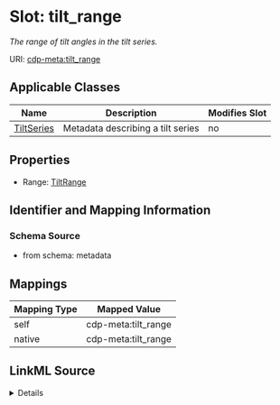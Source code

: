 

# Slot: tilt_range


_The range of tilt angles in the tilt series._



URI: [cdp-meta:tilt_range](metadatatilt_range)



<!-- no inheritance hierarchy -->





## Applicable Classes

| Name | Description | Modifies Slot |
| --- | --- | --- |
| [TiltSeries](TiltSeries.md) | Metadata describing a tilt series |  no  |







## Properties

* Range: [TiltRange](TiltRange.md)





## Identifier and Mapping Information







### Schema Source


* from schema: metadata




## Mappings

| Mapping Type | Mapped Value |
| ---  | ---  |
| self | cdp-meta:tilt_range |
| native | cdp-meta:tilt_range |




## LinkML Source

<details>
```yaml
name: tilt_range
description: The range of tilt angles in the tilt series.
from_schema: metadata
rank: 1000
alias: tilt_range
owner: TiltSeries
domain_of:
- TiltSeries
range: TiltRange
inlined: true
inlined_as_list: true

```
</details>
